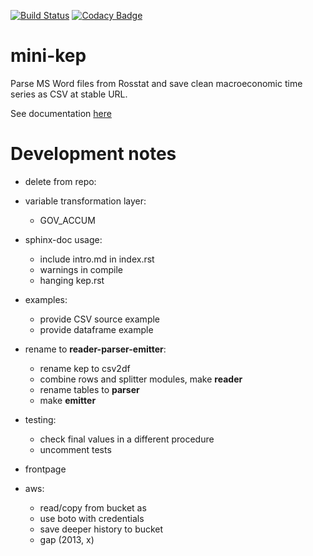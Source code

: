 [![Build Status](https://travis-ci.org/epogrebnyak/mini-kep.svg?branch=master)](https://travis-ci.org/epogrebnyak/mini-kep) 
[![Codacy Badge](https://api.codacy.com/project/badge/Grade/8a467743314641b4a22b66b327834367)](https://www.codacy.com/app/epogrebnyak/mini-kep?utm_source=github.com&amp;utm_medium=referral&amp;utm_content=epogrebnyak/mini-kep&amp;utm_campaign=Badge_Grade)

# mini-kep
Parse MS Word files from Rosstat and save clean macroeconomic time series as CSV at stable URL.

See documentation [here](http://mini-kep-docs.s3-website-eu-west-1.amazonaws.com)

# Development notes

- delete from repo:

- variable transformation layer:
  - GOV_ACCUM
  
- sphinx-doc usage:
  - include intro.md in index.rst
  - warnings in compile
  - hanging kep.rst
   
- examples:
  - provide CSV source example
  - provide dataframe example
 
- rename to **reader-parser-emitter**:
  - rename kep to csv2df
  - combine rows and splitter modules, make **reader**
  - rename tables to **parser**
  - make **emitter**
  
- testing:
  - check final values in a different procedure 
  - uncomment tests
 
- frontpage
 
- aws:
  - read/copy from bucket as
  - use boto with credentials 
  - save deeper history to bucket
  - gap (2013, x)
